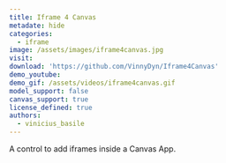 ```yaml
---
title: Iframe 4 Canvas
metadate: hide
categories:
  - iframe
image: /assets/images/iframe4canvas.jpg
visit: 
download: 'https://github.com/VinnyDyn/Iframe4Canvas'
demo_youtube:
demo_gif: /assets/videos/iframe4canvas.gif
model_support: false
canvas_support: true
license_defined: true
authors:
  - vinicius_basile
---
```


A control to add iframes inside a Canvas App.
